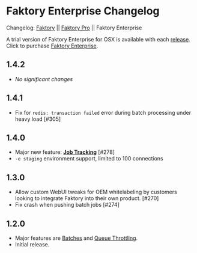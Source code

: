 # Faktory Enterprise Changelog

Changelog: [Faktory](https://github.com/contribsys/faktory/blob/master/Changes.md) || [Faktory Pro](https://github.com/contribsys/faktory/blob/master/Pro-Changes.md) || Faktory Enterprise

A trial version of Faktory Enterprise for OSX is available with each [release](/contribsys/faktory/releases/).
Click to purchase [Faktory Enterprise](https://billing.contribsys.com/fent/).

## 1.4.2

- *No significant changes*

## 1.4.1

- Fix for `redis: transaction failed` error during batch processing under heavy load [#305]

## 1.4.0

- Major new feature: **[Job Tracking](https://github.com/contribsys/faktory/wiki/Ent-Tracking)** [#278]
- `-e staging` environment support, limited to 100 connections

## 1.3.0

- Allow custom WebUI tweaks for OEM whitelabeling by customers looking
  to integrate Faktory into their own product. [#270]
- Fix crash when pushing batch jobs [#274]

## 1.2.0

- Major features are [Batches](https://github.com/contribsys/faktory/wiki/Ent-Batches) and [Queue Throttling](https://github.com/contribsys/faktory/wiki/Ent-Throttling).
- Initial release.
